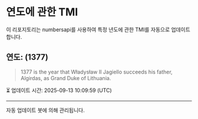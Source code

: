 
# 연도에 관한 TMI

이 리포지토리는 numbersapi를 사용하여 특정 년도에 관한 TMI를 자동으로 업데이트합니다.

## 연도: (1377)
> 1377 is the year that Władysław II Jagiello succeeds his father, Algirdas, as Grand Duke of Lithuania.

⏳ 업데이트 시간: 2025-09-13 10:09:59 (UTC)

---
자동 업데이트 봇에 의해 관리됩니다.
